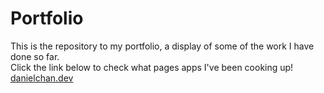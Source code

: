 # Portfolio

<div textAlign="center">
This is the repository to my portfolio, a display of some of the work I have done so far. <br>
Click the link below to check what pages apps I've been cooking up! <br>
<a href="danielchan.dev"> danielchan.dev </a>
</div>